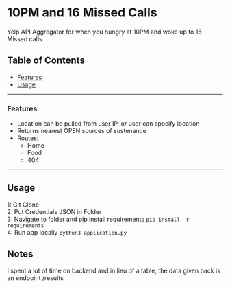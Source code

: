 # 10PM and 16 Missed Calls
Yelp API Aggregator for when you hungry at 10PM and woke up to 16 Missed calls

## Table of Contents

- [Features](#features)
- [Usage](#usage)

---

### Features

- Location can be pulled from user IP, or user can specify location
- Returns nearest OPEN sources of sustenance
- Routes:
  - Home
  - Food
  - 404

---

## Usage

1: Git Clone </br>
2: Put Credentials JSON in Folder </br>
3: Navigate to folder and pip install requirements `pip install -r requirements` </br>
4: Run app locally `python3 application.py` </br>

## Notes

I spent a lot of time on backend and in lieu of a table, the data given back is an endpoint /results
